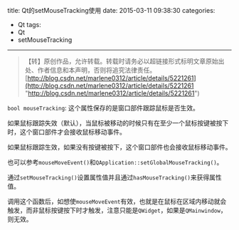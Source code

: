 title: Qt的setMouseTracking使用
date: 2015-03-11 09:38:30
categories:
- Qt
tags:
- Qt
- setMouseTracking
---
>【转】原创作品，允许转载。转载时请务必以超链接形式标明文章原始出处、作者信息和本声明，否则将追究法律责任。
>[http://blog.csdn.net/marlene0312/article/details/5221261](http://blog.csdn.net/marlene0312/article/details/5221261 "http://blog.csdn.net/marlene0312/article/details/5221261")


`bool mouseTracking`: 这个属性保存的是窗口部件跟踪鼠标是否生效。

如果鼠标跟踪失效（默认），当鼠标被移动的时候只有在至少一个鼠标按键被按下时，这个窗口部件才会接收鼠标移动事件。

如果鼠标跟踪生效，如果没有按键被按下，这个窗口部件也会接收鼠标移动事件。

 

也可以参考`mouseMoveEvent()`和`QApplication::setGlobalMouseTracking()`。

通过`setMouseTracking()`设置属性值并且通过`hasMouseTracking()`来获得属性值。

调用这个函数后，如想使`mouseMoveEvent`有效，也就是在鼠标在区域内移动就会触发，而非鼠标按键按下时才触发，注意只能是`QWidget`，如果是`QMainwindow`，则无效。
